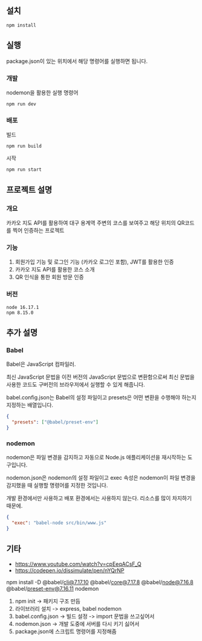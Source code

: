 ## 설치

```
npm install
```

## 실행

package.json이 있는 위치에서 해당 명령어를 실행하면 됩니다.

### 개발

nodemon을 활용한 실행 명령어

```
npm run dev
```

### 배포

빌드

```
npm run build
```

시작

```
npm run start
```

## 프로젝트 설명

### 개요

카카오 지도 API를 활용하여 대구 용계역 주변의 코스를 보여주고 해당 위치의 QR코드를 찍어 인증하는 프로젝트

### 기능

1. 회원가입 기능 및 로그인 기능 (카카오 로그인 포함), JWT를 활용한 인증
2. 카카오 지도 API를 활용한 코스 소개
3. QR 인식을 통한 회원 방문 인증

### 버전

```
node 16.17.1
npm 8.15.0
```

## 추가 설명

### Babel

Babel은 JavaScript 컴파일러.

최신 JavaScript 문법을 이전 버전의 JavaScript 문법으로 변환함으로써 최신 문법을 사용한 코드도 구버전의 브라우저에서 실행할 수 있게 해줍니다.

babel.config.json는 Babel의 설정 파일이고 presets은 어떤 변환을 수행해야 하는지 지정하는 배열입니다.

```json
{
  "presets": ["@babel/preset-env"]
}
```

### nodemon

nodemon은 파일 변경을 감지하고 자동으로 Node.js 애플리케이션을 재시작하는 도구입니다.

nodemon.json은 nodemon의 설정 파일이고 exec 속성은 nodemon이 파일 변경을 감지했을 때 실행할 명령어를 지정한 것입니다.

개발 환경에서만 사용하고 배포 환경에서는 사용하지 않는다. 리소스를 많이 차지하기 때문에.

```json
{
  "exec": "babel-node src/bin/www.js"
}
```

## 기타

- https://www.youtube.com/watch?v=cpEeqACsF_Q
- https://codepen.io/dissimulate/pen/nYQrNP

npm install -D @babel/cli@7.17.10 @babel/core@7.17.8 @babel/node@7.16.8 @babel/preset-env@7.16.11 nodemon

1. npm init -> 패키지 구조 만듬
2. 라이브러리 설치 -> express, babel nodemon
3. babel.config.json -> 빌드 설정 -> import 문법을 쓰고싶어서
4. nodemon.json -> 개발 도중에 서버를 다시 키기 싫어서
5. package.json에 스크립트 명령어를 지정해줌
